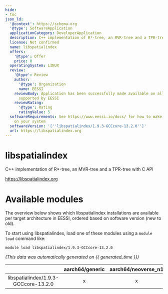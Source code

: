 ```yaml
---
hide:
- toc
json_ld:
  '@context': https://schema.org
  '@type': SoftwareApplication
  applicationCategory: DeveloperApplication
  description: C++ implementation of R*-tree, an MVR-tree and a TPR-tree with C API
  license: Not confirmed
  name: libspatialindex
  offers:
    '@type': Offer
    price: 0
  operatingSystem: LINUX
  review:
    '@type': Review
    author:
      '@type': Organization
      name: EESSI
    reviewBody: Application has been successfully made available on all architectures
      supported by EESSI
    reviewRating:
      '@type': Rating
      ratingValue: 5
  softwareRequirements: See https://www.eessi.io/docs/ for how to make EESSI available
    on your system
  softwareVersion: '[''libspatialindex/1.9.3-GCCcore-13.2.0'']'
  url: https://libspatialindex.org
---
```


libspatialindex
===============


C++ implementation of R*-tree, an MVR-tree and a TPR-tree with C API

https://libspatialindex.org
# Available modules


The overview below shows which libspatialindex installations are available per target architecture in EESSI, ordered based on software version (new to old).

To start using libspatialindex, load one of these modules using a `module load` command like:

```shell
module load libspatialindex/1.9.3-GCCcore-13.2.0
```

*(This data was automatically generated on {{ generated_time }})*  

| |aarch64/generic|aarch64/neoverse_n1|aarch64/neoverse_v1|x86_64/generic|x86_64/amd/zen2|x86_64/amd/zen3|x86_64/amd/zen4|x86_64/intel/haswell|x86_64/intel/sapphirerapids|x86_64/intel/skylake_avx512|aarch64/nvidia/grace|
| :---: | :---: | :---: | :---: | :---: | :---: | :---: | :---: | :---: | :---: | :---: | :---: |
|libspatialindex/1.9.3-GCCcore-13.2.0|x|x|x|x|x|x|x|x|x|x|x|
